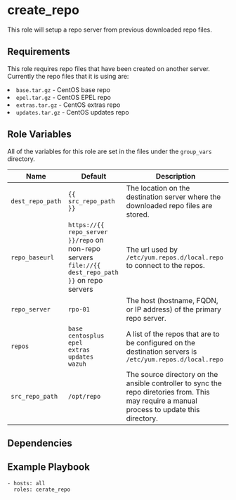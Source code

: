 create_repo
===========

This role will setup a repo server from previous downloaded repo files.

Requirements
------------

This role requires repo files that have been created on another server. Currently the repo files that it is using are:<br>
    <li>`base.tar.gz`     -  CentOS base repo<br>
    <li>`epel.tar.gz`     -  CentOS EPEL repo<br>
    <li>`extras.tar.gz`   -  CentOS extras repo<br>
    <li>`updates.tar.gz`  -  CentOS updates repo<br>

Role Variables
--------------

All of the variables for this role are set in the files under the `group_vars` directory.

| Name | Default | Description |
|------|---------|-------------|
| `dest_repo_path` | `{{ src_repo_path }}` | The location on the destination server where the downloaded repo files are stored. |
| `repo_baseurl` | `https://{{ repo_server }}/repo` on non-repo servers<br> `file://{{ dest_repo_path }}` on repo servers | The url used by `/etc/yum.repos.d/local.repo` to connect to the repos. |
| `repo_server` | `rpo-01` | The host (hostname, FQDN, or IP address) of the primary repo server.|
| `repos` | `base`<br> `centosplus`<br> `epel`<br> `extras`<br> `updates`<br> `wazuh` | A list of the repos that are to be configured on the destination servers is `/etc/yum.repos.d/local.repo` |
| `src_repo_path` | `/opt/repo` | The source directory on the ansible controller to sync the repo diretories from. This may require a manual process to update this directory. |

Dependencies
------------

Example Playbook
----------------

    - hosts: all
      roles: cerate_repo
